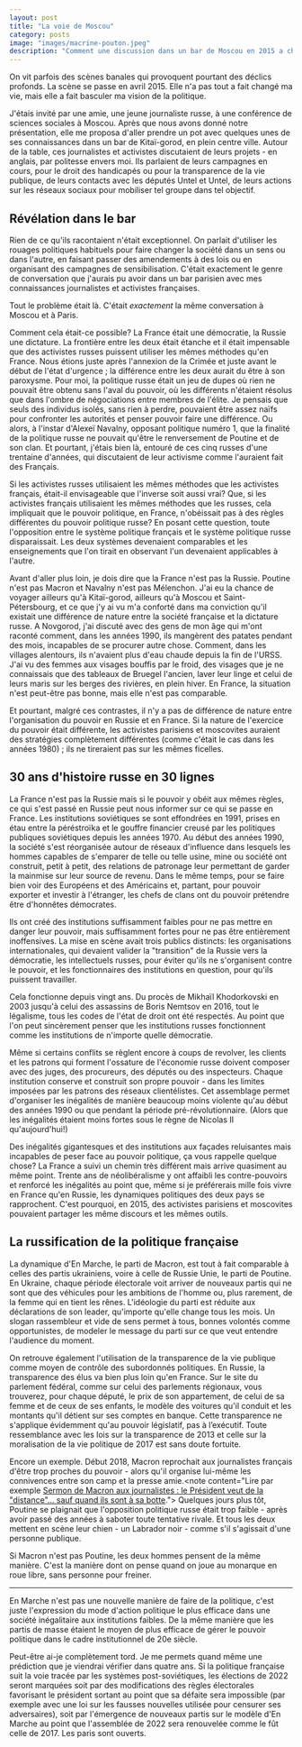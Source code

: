 ```yaml
---
layout: post
title: "La voie de Moscou"
category: posts
image: "images/macrine-pouton.jpeg"
description: "Comment une discussion dans un bar de Moscou en 2015 a changé ma vision de la politique française."
---
```


On vit parfois des scènes banales qui provoquent pourtant des déclics profonds. La scène se passe en avril 2015. Elle n'a pas tout a fait changé ma vie, mais elle a fait basculer ma vision de la politique. 

J'étais invité par une amie, une jeune journaliste russe, à une conférence de sciences sociales à Moscou. Après que nous avons donné notre présentation, elle me proposa d'aller prendre un pot avec quelques unes de ses connaissances dans un bar de Kitaï-gorod, en plein centre ville. Autour de la table, ces journalistes et activistes discutaient de leurs projets - en anglais, par politesse envers moi. Ils parlaient de leurs campagnes en cours, pour le droit des handicapés ou pour la transparence de la vie publique, de leurs contacts avec les députés Untel et Untel, de leurs actions sur les réseaux sociaux pour mobiliser tel groupe dans tel objectif.

## Révélation dans le bar

Rien de ce qu'ils racontaient n'était exceptionnel. On parlait d'utiliser les rouages politiques habituels pour faire changer la société dans un sens ou dans l'autre, en faisant passer des amendements à des lois ou en organisant des campagnes de sensibilisation. C'était exactement le genre de conversation que j'aurais pu avoir dans un bar parisien avec mes connaissances journalistes et activistes françaises. 

Tout le problème était là. C'était _exactement_ la même conversation à Moscou et à Paris.

Comment cela était-ce possible? La France était une démocratie, la Russie une dictature. La frontière entre les deux était étanche et il était impensable que des activistes russes puissent utiliser les mêmes méthodes qu'en France. Nous étions juste après l'annexion de la Crimée et juste avant le début de l'état d'urgence ; la différence entre les deux aurait du être à son paroxysme. Pour moi, la politique russe était un jeu de dupes où rien ne pouvait être obtenu sans l'aval du pouvoir, où les différents n'étaient résolus que dans l'ombre de négociations entre membres de l'élite. Je pensais que seuls des individus isolés, sans rien à perdre, pouvaient être assez naïfs pour confronter les autorités et penser pouvoir faire une différence. Ou alors, à l'instar d'Alexeï Navalny, opposant politique numéro 1, que la finalité de la politique russe ne pouvait qu'être le renversement de Poutine et de son clan. Et pourtant, j'étais bien là, entouré de ces cinq russes d'une trentaine d'années, qui discutaient de leur activisme comme l'auraient fait des Français.

Si les activistes russes utilisaient les mêmes méthodes que les activistes français, était-il envisageable que l'inverse soit aussi vrai? Que, si les activistes français utilisaient les mêmes méthodes que les russes, cela impliquait que le pouvoir politique, en France, n'obéissait pas à des règles différentes du pouvoir politique russe? En posant cette question, toute l'opposition entre le système politique français et le système politique russe disparaissait. Les deux systèmes devenaient comparables et les enseignements que l'on tirait en observant l'un devenaient applicables à l'autre.

Avant d'aller plus loin, je dois dire que la France n'est pas la Russie. Poutine n'est pas Macron et Navalny n'est pas Mélenchon. J'ai eu la chance de voyager ailleurs qu'à Kitaï-gorod, ailleurs qu'à Moscou et Saint-Pétersbourg, et ce que j'y ai vu m'a conforté dans ma conviction qu'il existait une différence de nature entre la société française et la dictature russe.<note content="Pour le détail de mes compétences en russologie: Je ne parle pas russe, j'ai visité la Russie en 2000, puis traversé la Russie, l'Ukraine, la Géorgie et l'Arménie en voiture en 2008/2009. Depuis 2014, je voyage à Moscou régulièrement et je donne cours à la HSE. J'ai donné en 2016 une conférence à TASS, une agence de presse étatique, introduite par Fyodor Lukyanov, directeur de recherche au club Valdai, ce qui devrait suffire aux dingos pour dire que je suis un agent de Poutine."> A Novgorod, j'ai discuté avec des gens de mon âge qui m'ont raconté comment, dans les années 1990, ils mangèrent des patates pendant des mois, incapables de se procurer autre chose. Comment, dans les villages alentours, ils n'avaient plus d'eau chaude depuis la fin de l'URSS. J'ai vu des femmes aux visages bouffis par le froid, des visages que je ne connaissais que des tableaux de Bruegel l'ancien, laver leur linge et celui de leurs maris sur les berges des rivières, en plein hiver. En France, la situation n'est peut-être pas bonne, mais elle n'est pas comparable. 

Et pourtant, malgré ces contrastes, il n'y a pas de différence de nature entre l'organisation du pouvoir en Russie et en France. Si la nature de l'exercice du pouvoir était différente, les activistes parisiens et moscovites auraient des stratégies complètement différentes (comme c'était le cas dans les années 1980) ; ils ne tireraient pas sur les mêmes ficelles.

## 30 ans d'histoire russe en 30 lignes

La France n'est pas la Russie mais si le pouvoir y obéit aux mêmes règles, ce qui s'est passé en Russie peut nous informer sur ce qui se passe en France. Les institutions soviétiques se sont effondrées en 1991, prises en étau entre la péréstroïka et le gouffre financier creusé par les politiques publiques soviétiques depuis les années 1970. Au début des années 1990, la société s'est réorganisée autour de réseaux d'influence dans lesquels les hommes capables de s'emparer de telle ou telle usine, mine ou société ont construit, petit à petit, des relations de patronage leur permettant de garder la mainmise sur leur source de revenu. Dans le même temps, pour se faire bien voir des Européens et des Américains et, partant, pour pouvoir exporter et investir à l'étranger, les chefs de clans ont du pouvoir prétendre être d'honnêtes démocrates. 

Ils ont créé des institutions suffisamment faibles pour ne pas mettre en danger leur pouvoir, mais suffisamment fortes pour ne pas être entièrement inoffensives. La mise en scène avait trois publics distincts: les organisations internationales, qui devaient valider la "transition" de la Russie vers la démocratie, les intellectuels russes, pour éviter qu'ils ne s'organisent contre le pouvoir, et les fonctionnaires des institutions en question, pour qu'ils puissent travailler. 

Cela fonctionne depuis vingt ans. Du procès de Mikhaïl Khodorkovski en 2003 jusqu'à celui des assassins de Boris Nemtsov en 2016, tout le légalisme, tous les codes de l'état de droit ont été respectés. Au point que l'on peut sincèrement penser que les institutions russes fonctionnent comme les institutions de n'importe quelle démocratie.

Même si certains conflits se règlent encore à coups de revolver, les clients et les patrons qui forment l'ossature de l'économie russe doivent composer avec des juges, des procureurs, des députés ou des inspecteurs. Chaque institution conserve et construit son propre pouvoir - dans les limites imposées par les patrons des réseaux clientélistes. Cet assemblage permet d'organiser les inégalités de manière beaucoup moins violente qu'au début des années 1990 ou que pendant la période pré-révolutionnaire. (Alors que les inégalités étaient moins fortes sous le règne de Nicolas II qu'aujourd'hui!<note content="Lindert, Peter H., and Steven Nafziger. _Russian inequality on the eve of revolution._ The Journal of Economic History 74.3 (2014): 767-798.">)

Des inégalités gigantesques et des institutions aux façades reluisantes mais incapables de peser face au pouvoir politique, ça vous rappelle quelque chose? La France a suivi un chemin très différent mais arrive quasiment au même point. Trente ans de néolibéralisme y ont affaibli les contre-pouvoirs et renforcé les inégalités au point que, même si je préférerais mille fois vivre en France qu'en Russie, les dynamiques politiques des deux pays se rapprochent. C'est pourquoi, en 2015, des activistes parisiens et moscovites pouvaient partager les même discours et les mêmes outils.

## La russification de la politique française

La dynamique d'En Marche, le parti de Macron, est tout à fait comparable à celles des partis ukrainiens, voire à celle de Russie Unie, le parti de Poutine. En Ukraine, chaque période électorale voit arriver de nouveaux partis qui ne sont que des véhicules pour les ambitions de l'homme ou, plus rarement, de la femme qui en tient les rênes. L'idéologie du parti est réduite aux déclarations de son leader, qu'importe qu'elle change tous les mois. Un slogan rassembleur et vide de sens permet à tous, bonnes volontés comme opportunistes, de modeler le message du parti sur ce que veut entendre l'audience du moment.

On retrouve également l'utilisation de la transparence de la vie publique comme moyen de contrôle des subordonnés politiques. En Russie, la transparence des élus va bien plus loin qu'en France. Sur le site du parlement fédéral, comme sur celui des parlements régionaux, vous trouverez, pour chaque député, le prix de son appartement, de celui de sa femme et de ceux de ses enfants, le modèle des voitures qu'il conduit et les montants qu'il détient sur ses comptes en banque. Cette transparence ne s'applique évidemment qu'au pouvoir législatif, pas à l’exécutif. Toute ressemblance avec les lois sur la transparence de 2013 et celle sur la moralisation de la vie politique de 2017 est sans doute fortuite.<note content="Sur la manière dont la loi de 2017 épargne l'éxecutif, lire [Moralisation de la vie politique : lavage express](http://www.liberation.fr/france/2017/07/26/moralisation-de-la-vie-politique-lavage-express_1586475).">

Encore un exemple. Début 2018, Macron reprochait aux journalistes français d'être trop proches du pouvoir - alors qu'il organise lui-même les connivences entre son camp et la presse amie.<note content="Lire par exemple [Sermon de Macron aux journalistes : le Président veut de la "distance"… sauf quand ils sont à sa botte](https://www.marianne.net/politique/sermon-de-macron-aux-journalistes-le-president-veut-de-la-distance-sauf-quand-ils-sont-sa)."> Quelques jours plus tôt, Poutine se plaignait que l'opposition politique russe était trop faible - après avoir passé des années à saboter toute tentative rivale.<note content="« Un homme tond la pelouse et se plaint du manque d'herbe », comme l'écrivit fort à propos le journaliste britannique Shaun Walker [sur Twitter](https://twitter.com/shaunwalker7/status/941260217488216064)."> Et tous les deux mettent en scène leur chien - un Labrador noir<note content="Celui de Poutine est mort en 2014."> - comme s'il s'agissait d'une personne publique.

Si Macron n'est pas Poutine, les deux hommes pensent de la même manière. C'est la manière dont on pense quand on joue au monarque en roue libre, sans personne pour freiner.

***

En Marche n'est pas une nouvelle manière de faire de la politique, c'est juste l'expression du mode d'action politique le plus efficace dans une société inégalitaire aux institutions faibles. De la même manière que les partis de masse étaient le moyen de plus efficace de gérer le pouvoir politique dans le cadre institutionnel de 20e siècle.

Peut-être ai-je complètement tord. Je me permets quand même une prédiction que je viendrai vérifier dans quatre ans. Si la politique française suit la voie tracée par les systèmes post-soviétiques, les élections de 2022 seront marquées soit par des modifications des règles électorales favorisant le président sortant au point que sa défaite sera impossible (par exemple avec une loi sur les fausses nouvelles utilisée pour censurer ses adversaires), soit par l'émergence de nouveaux partis sur le modèle d'En Marche au point que l'assemblée de 2022 sera renouvelée comme le fût celle de 2017. Les paris sont ouverts.